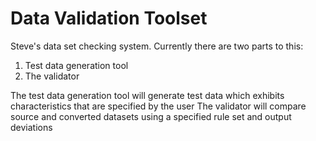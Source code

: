 Data Validation Toolset
==============

Steve's data set checking system.  Currently there are two parts to this:

1. Test data generation tool
2. The validator

The test data generation tool will generate test data which exhibits characteristics that are specified by the user
The validator will compare source and converted datasets using a specified rule set and output deviations

